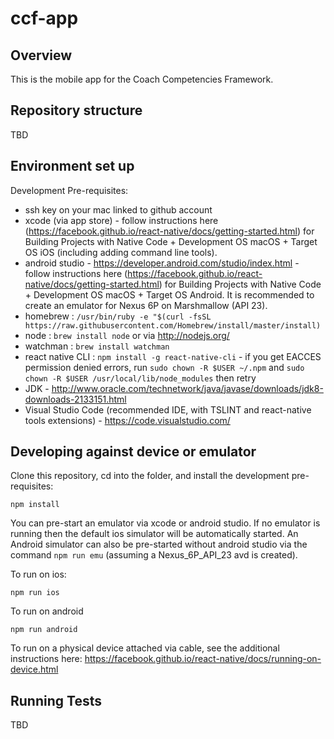 # ccf-app

## Overview

This is the mobile app for the Coach Competencies Framework.

## Repository structure

TBD

## Environment set up

Development Pre-requisites:
- ssh key on your mac linked to github account
- xcode (via app store) - follow instructions here (https://facebook.github.io/react-native/docs/getting-started.html) for Building Projects with Native Code + Development OS macOS + Target OS iOS (including adding command line tools). 
- android studio - https://developer.android.com/studio/index.html - follow instructions here (https://facebook.github.io/react-native/docs/getting-started.html) for Building Projects with Native Code + Development OS macOS + Target OS Android. It is recommended to create an emulator for Nexus 6P on Marshmallow (API 23).
- homebrew : `/usr/bin/ruby -e "$(curl -fsSL https://raw.githubusercontent.com/Homebrew/install/master/install)`
- node : `brew install node` or via http://nodejs.org/
- watchman : `brew install watchman`
- react native CLI : `npm install -g react-native-cli` - if you get EACCES permission denied errors, run `sudo chown -R $USER ~/.npm` and `sudo chown -R $USER /usr/local/lib/node_modules` then retry
- JDK - http://www.oracle.com/technetwork/java/javase/downloads/jdk8-downloads-2133151.html
- Visual Studio Code (recommended IDE, with TSLINT and react-native tools extensions) - https://code.visualstudio.com/

## Developing against device or emulator

Clone this repository, cd into the folder, and install the development pre-requisites:

`npm install`
  
You can pre-start an emulator via xcode or android studio. If no emulator is running then the default ios simulator will be automatically started. An Android simulator can also be pre-started without android studio via the command `npm run emu` (assuming a Nexus_6P_API_23 avd is created).
  
To run on ios:

`npm run ios`

To run on android

`npm run android`

To run on a physical device attached via cable, see the additional instructions here: https://facebook.github.io/react-native/docs/running-on-device.html

## Running Tests

TBD

